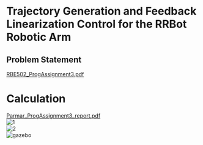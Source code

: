 # Trajectory Generation and Feedback Linearization Control for the RRBot Robotic Arm
## Problem Statement 
[RBE502_ProgAssignment3.pdf](https://github.com/nikunjparmar828/RBE502-Controls/files/8997064/RBE502_ProgAssignment3.pdf)
# Calculation 
[Parmar_ProgAssignment3_report.pdf](https://github.com/nikunjparmar828/RBE502-Controls/files/8997067/Parmar_ProgAssignment3_report.pdf) <br />
![1](https://user-images.githubusercontent.com/26133653/176076641-c6f87eb6-d9b9-4881-8806-9b66e473f50b.png)<br />
![2](https://user-images.githubusercontent.com/26133653/176076642-6730056f-a336-4fa8-adce-876c2de3d80a.png)<br />
![gazebo](https://user-images.githubusercontent.com/26133653/176076643-9cd01b82-bf53-4745-836b-400d50b9920a.jpg)<br />
